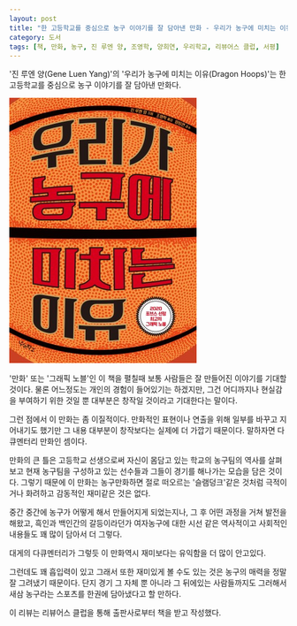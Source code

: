 ```yaml
---
layout: post
title: "한 고등학교를 중심으로 농구 이야기를 잘 담아낸 만화 - 우리가 농구에 미치는 이유"
category: 도서
tags: [책, 만화, 농구, 진 루엔 양, 조영학, 양희연, 우리학교, 리뷰어스 클럽, 서평]
---
```


'진 루엔 양(Gene Luen Yang)'의
'우리가 농구에 미치는 이유(Dragon Hoops)'는
한 고등학교를 중심으로 농구 이야기를 잘 담아낸 만화다.

![표지](/images/dragon-hoops-comic-book-h480.jpg)

'만화' 또는 '그래픽 노블'인 이 책을 펼칠때
보통 사람들은 잘 만들어진 이야기를 기대할 것이다.
물론 어느정도는 개인의 경험이 들어있기는 하겠지만,
그건 어디까지나 현실감을 부여하기 위한 것일 뿐 대부분은 창작일 것이라고 기대한다는 말이다.

그런 점에서 이 만화는 좀 이질적이다.
만화적인 표현이나 연출을 위해 일부를 바꾸고 지어내기도 했기만
그 내용 대부분이 창작보다는 실제에 더 가깝기 때문이다.
말하자면 다큐멘터리 만화인 셈이다.

만화의 큰 틀은 고등학교 선생으로써 자신이 몸담고 있는 학교의 농구팀의 역사를 살펴보고
현재 농구팀을 구성하고 있는 선수들과 그들이 경기를 해나가는 모습을 담은 것이다.
그렇기 때문에 이 만화는 농구만화하면 절로 떠오르는 '슬램덩크'같은 것처럼
극적이거나 화려하고 감동적인 재미같은 것은 없다.

중간 중간에 농구가 어떻게 해서 만들어지게 되었는지나,
그 후 어떤 과정을 거쳐 발전을 해왔고,
흑인과 백인간의 갈등이라던가 여자농구에 대한 시선 같은
역사적이고 사회적인 내용들도 꽤 많이 담아서 더 그렇다.

대게의 다큐멘터리가 그렇듯 이 만화역시 재미보다는 유익함을 더 많이 안고있다.

그런데도 꽤 흡입력이 있고 그래서 또한 재미있게 볼 수도 있는 것은
농구의 매력을 정말 잘 그려냈기 때문이다.
단지 경기 그 자체 뿐 아니라 그 뒤에있는 사람들까지도 그러해서
새삼 농구라는 스포츠를 한권에 담아냈다고 할 만하다.



<div class="im im-info">
이 리뷰는 리뷰어스 클럽을 통해 출판사로부터 책을 받고 작성했다.
</div>
